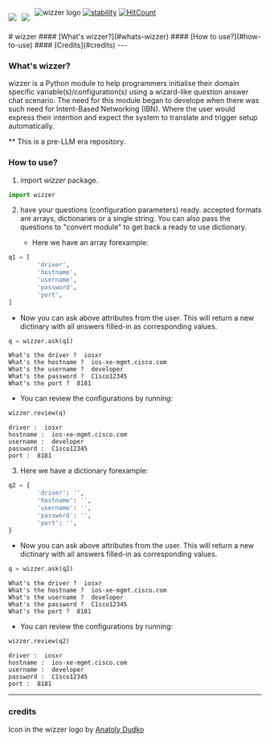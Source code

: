 ![wizzer logo](https://raw.githubusercontent.com/seekasra/wizzer/main/cover.png) 
[<img style="float: left; margin: 10px 10px 0px 0px" src="https://img.shields.io/github/last-commit/seekasra/wizzer.svg">](https://github.com/seekasra/wizzer/commits/master) [<img style="float: left; margin: 10px 10px 0px 0px" src="https://img.shields.io/github/license/seekasra/wizzer.svg">](https://github.com/seekasra/wizzer/blob/master/LICENSE)[![stability][0]][1] [![HitCount](http://hits.dwyl.com/seekasra/wizzer.svg)](http://hits.dwyl.com/seekasra/wizzer)

<br/>
# wizzer 
#### [What's wizzer?](#whats-wizzer)
#### [How to use?](#how-to-use)
#### [Credits](#credits)
---

### What's wizzer?
wizzer is a Python module to help programmers initialise their domain specific
variable(s)/configuration(s) using a wizard-like question answer chat scenario.
The need for this module began to develope when there was such need for
Intent-Based Networking (IBN). Where the user would express their intention and
expect the system to translate and trigger setup automatically.

** This is a pre-LLM era repository.

### How to use?
1. import _wizzer_ package.


```python
import wizzer
```

2. have your questions (configuration parameters) ready. accepted formats are arrays, dictionaries or a single string. You can also pass the questions to "convert module" to get back a ready to use dictionary. 

    - Here we have an array forexample:


```python
q1 = [
        'driver',
        'hostname',
        'username',
        'password',
        'port',
]
```

   - Now you can ask above attributes from the user. This will return a new dictinary with all answers filled-in as corresponding values.


```python
q = wizzer.ask(q1)
```

    What's the driver ?  iosxr
    What's the hostname ?  ios-xe-mgmt.cisco.com
    What's the username ?  developer
    What's the password ?  C1sco12345
    What's the port ?  8181


 - You can review the configurations by running:


```python
wizzer.review(q)
```

    driver :  iosxr
    hostname :  ios-xe-mgmt.cisco.com
    username :  developer
    password :  C1sco12345
    port :  8181


3. Here we have a dictionary forexample:


```python
q2 = {
        'driver': '',
        'hostname': '',
        'username': '',
        'password': '',
        'port': '',
}
```

- Now you can ask above attributes from the user. This will return a new dictinary with all answers filled-in as corresponding values.


```python
q = wizzer.ask(q2)
```

    What's the driver ?  iosxr
    What's the hostname ?  ios-xe-mgmt.cisco.com
    What's the username ?  developer
    What's the password ?  C1sco12345
    What's the port ?  8181


- You can review the configurations by running:


```python
wizzer.review(q2)
```

    driver :  iosxr
    hostname :  ios-xe-mgmt.cisco.com
    username :  developer
    password :  C1sco12345
    port :  8181


---
### credits
Icon in the wizzer logo by [Anatoly Dudko](https://thenounproject.com/tolyachudes/)

[0]: https://img.shields.io/badge/stability-experimental-orange.svg?style=flat-square
[1]: https://nodejs.org/api/documentation.html#documentation_stability_index
